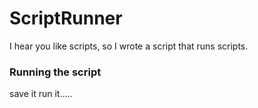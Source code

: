 # ScriptRunner
I hear you like scripts, so I wrote a script that runs scripts.

### Running the script

save it run it.....

